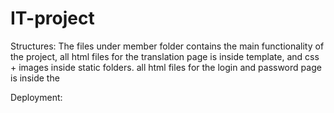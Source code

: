 # IT-project

Structures:
The files under member folder contains the main functionality of the project, 
all html files for the translation page is inside template, and css + images inside static folders.
all html files for the login and password page is inside the 

Deployment:
